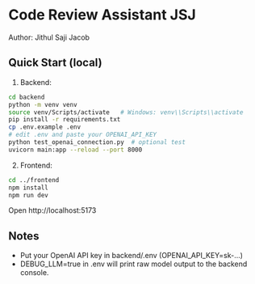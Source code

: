 # Code Review Assistant JSJ

Author: Jithul Saji Jacob

## Quick Start (local)

1. Backend:
```bash
cd backend
python -m venv venv
source venv/Scripts/activate   # Windows: venv\\Scripts\\activate
pip install -r requirements.txt
cp .env.example .env
# edit .env and paste your OPENAI_API_KEY
python test_openai_connection.py  # optional test
uvicorn main:app --reload --port 8000
```

2. Frontend:
```bash
cd ../frontend
npm install
npm run dev
```

Open http://localhost:5173

## Notes
- Put your OpenAI API key in backend/.env (OPENAI_API_KEY=sk-...)
- DEBUG_LLM=true in .env will print raw model output to the backend console.
